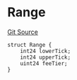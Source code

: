 # Range
[Git Source](https://github.com/ArrakisFinance/arrakis-modular/blob/main/src/structs/SUniswapV3.sol)


```solidity
struct Range {
    int24 lowerTick;
    int24 upperTick;
    uint24 feeTier;
}
```

